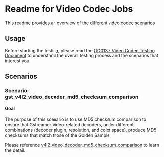 # Readme for Video Codec Jobs

This readme provides an overview of the different video codec scenarios

## Usage

Before starting the testing, please read the [OQ013 - Video Codec Testing Document](https://docs.google.com/document/d/1yuAdse3u64QZGCL2VQ4_PpuPIC0i1yXqHxKI6660WFg/edit?usp=sharing) to understand the overall testing process and the scenarios that interest you.

## Scenarios

### Scenario: gst_v4l2_video_decoder_md5_checksum_comparison

#### Goal

The purpose of this scenario is to use MD5 checksum comparison to ensure that Gstreamer Video-related decoders, under different combinations (decoder plugin, resolution, and color space), produce MD5 checksums that match those of the Golden Sample.

Please reference [v4l2_video_decoder_md5_checksum_comparison](https://docs.google.com/document/d/1yuAdse3u64QZGCL2VQ4_PpuPIC0i1yXqHxKI6660WFg/edit#heading=h.rh805u3vq3ig) to learn the detail.
